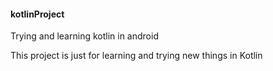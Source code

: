 #### kotlinProject
Trying and learning kotlin in android

This project is just for learning and trying new things in Kotlin
